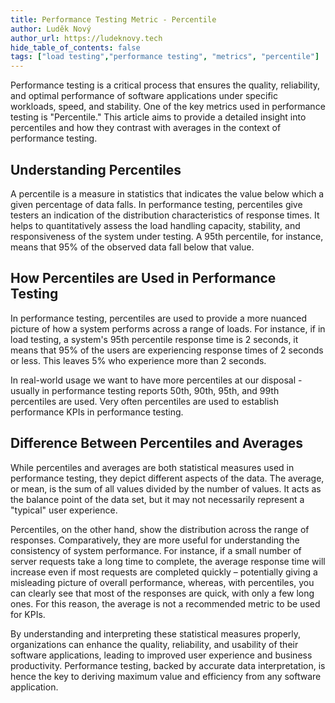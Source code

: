 ```yaml
---
title: Performance Testing Metric - Percentile 
author: Luděk Nový
author_url: https://ludeknovy.tech
hide_table_of_contents: false
tags: ["load testing","performance testing", "metrics", "percentile"]
---
```


Performance testing is a critical process that ensures the quality, reliability, and optimal performance of software applications under specific workloads,
speed, and stability. One of the key metrics used in performance testing is "Percentile."
This article aims to provide a detailed insight into percentiles and how they contrast with averages in the context of performance testing.

## Understanding Percentiles
A percentile is a measure in statistics that indicates the value below which a given percentage of data falls.
In performance testing, percentiles give testers an indication of the distribution characteristics of response times.
It helps to quantitatively assess the load handling capacity, stability, and responsiveness of the system under testing.
A 95th percentile, for instance, means that 95% of the observed data fall below that value.

## How Percentiles are Used in Performance Testing
In performance testing, percentiles are used to provide a more nuanced picture of how a system performs across a range of loads.
For instance, if in load testing, a system's 95th percentile response time is 2 seconds, it means that 95% of the users are experiencing response times of 2 seconds or less. This leaves 5% who experience more than 2 seconds.

In real-world usage we want to have more percentiles at our disposal - usually in performance testing reports 50th, 90th, 95th, and 99th percentiles are used.
Very often percentiles are used to establish performance KPIs in performance testing.

## Difference Between Percentiles and Averages
While percentiles and averages are both statistical measures used in performance testing, they depict different aspects of the data.
The average, or mean, is the sum of all values divided by the number of values. It acts as the balance point of the data set, but it may not necessarily represent a "typical" user experience.

Percentiles, on the other hand, show the distribution across the range of responses. Comparatively, they are more useful for understanding the consistency of system performance.
For instance, if a small number of server requests take a long time to complete,
the average response time will increase even if most requests are completed quickly – potentially giving a misleading picture of overall performance, whereas, with percentiles,
you can clearly see that most of the responses are quick, with only a few long ones. For this reason, the average is not a recommended metric to be used for KPIs.

By understanding and interpreting these statistical measures properly, organizations can enhance the quality, reliability, and usability of their software applications, leading to improved user experience and business productivity.
Performance testing, backed by accurate data interpretation, is hence the key to deriving maximum value and efficiency from any software application.
